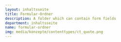 ```yaml
---
layout: inhaltsseite
title: Formular-Ordner
description: A folder which can contain form fields
department: inhaltsseite
name: formular-ordner
img: media/konzepte/contenttypes/ct_quote.png
---
```


